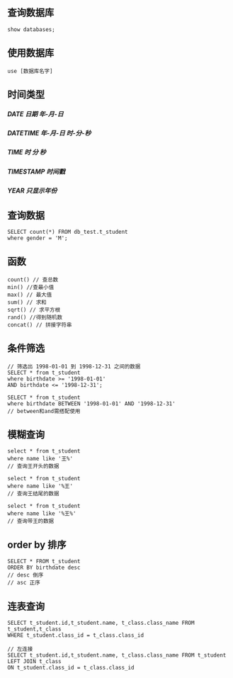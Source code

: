 ## 查询数据库
```
show databases;
```

## 使用数据库
```
use [数据库名字]
```
## 时间类型
##### DATE 日期 年-月-日
##### DATETIME 年-月-日 时-分-秒
##### TIME 时 分 秒
##### TIMESTAMP 时间戳
##### YEAR 只显示年份

## 查询数据
```
SELECT count(*) FROM db_test.t_student
where gender = 'M';
```

## 函数
```
count() // 查总数
min() //查最小值
max() // 最大值
sum() // 求和
sqrt() // 求平方根
rand() //得到随机数
concat() // 拼接字符串
```

## 条件筛选
```
// 筛选出 1998-01-01 到 1998-12-31 之间的数据
SELECT * from t_student
where birthdate >= '1998-01-01'
AND birthdate <= '1998-12-31';

SELECT * from t_student
where birthdate BETWEEN '1998-01-01' AND '1998-12-31'
// between和and需搭配使用
```

## 模糊查询
```
select * from t_student
where name like '王%'
// 查询王开头的数据

select * from t_student
where name like '%王'
// 查询王结尾的数据

select * from t_student
where name like '%王%'
// 查询带王的数据
```

## order by 排序
```
SELECT * FROM t_student
ORDER BY birthdate desc
// desc 倒序
// asc 正序

```
## 连表查询
```
SELECT t_student.id,t_student.name, t_class.class_name FROM t_student,t_class
WHERE t_student.class_id = t_class.class_id

// 左连接
SELECT t_student.id,t_student.name, t_class.class_name FROM t_student LEFT JOIN t_class
ON t_student.class_id = t_class.class_id

```